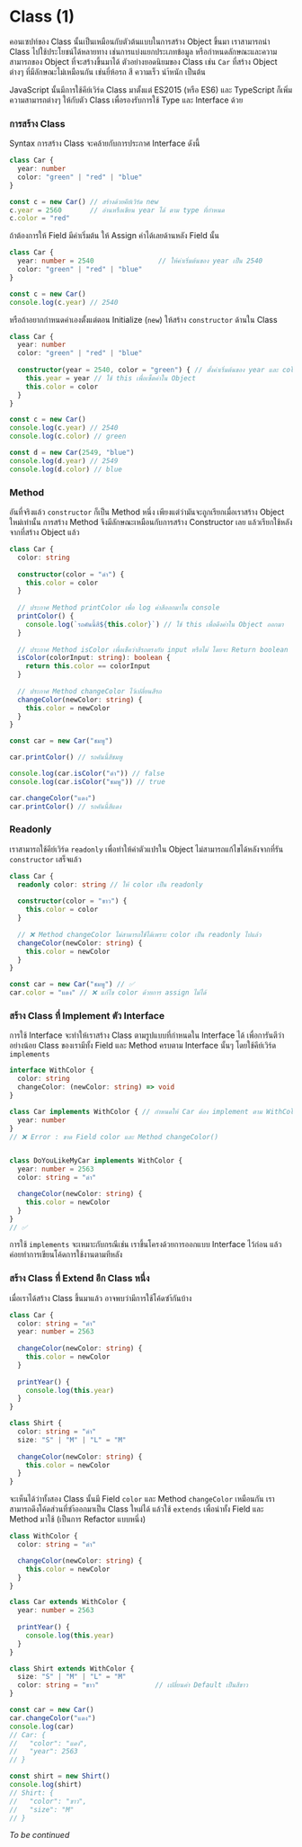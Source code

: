 # Class \(1\)

คอนเซปท์ของ Class นั้นเป็นเหมือนกับตัวต้นแบบในการสร้าง Object ขึ้นมา เราสามารถนำ Class ไปใช้ประโยชน์ได้หลายทาง เช่นการแบ่งแยกประเภทข้อมูล หรือกำหนดลักษณะและความสามารถของ Object ที่จะสร้างขึ้นมาได้ ตัวอย่างยอดนิยมของ Class เช่น `Car` ที่สร้าง Object ต่างๆ ที่มีลักษณะไม่เหมือนกัน เช่นยี่ห้อรถ สี ความเร็ว นำ้หนัก เป็นต้น

JavaScript นั้นมีการใช้คีย์เวิร์ด Class มาตั้งแต่ ES2015 \(หรือ ES6\) และ TypeScript ก็เพิ่มความสามารถต่างๆ ให้กับตัว Class เพื่อรองรับการใช้ Type และ Interface ด้วย

### การสร้าง Class

Syntax การสร้าง Class จะคล้ายกับการประกาศ Interface ดังนี้

```typescript
class Car {
  year: number               
  color: "green" | "red" | "blue"
}

const c = new Car() // สร้างด้วยคีย์เวิร์ด new
c.year = 2560       // อ่านหรือเขียน year ได้ ตาม type ที่กำหนด
c.color = "red"
```

ถ้าต้องการให้ Field มีค่าเริ่มต้น ให้ Assign ค่าได้เลยด้านหลัง Field นั้น

```typescript
class Car {
  year: number = 2540                // ให้ค่าเริ่มต้นของ year เป็น 2540          
  color: "green" | "red" | "blue"
}

const c = new Car()
console.log(c.year) // 2540
```

หรือถ้าอยากกำหนดค่าเองตั้งแต่ตอน Initialize \(`new`\) ให้สร้าง `constructor` ด้านใน Class

```typescript
class Car {
  year: number       
  color: "green" | "red" | "blue"
  
  constructor(year = 2540, color = "green") { // ตั้งค่าเริ่มต้นของ year และ color
    this.year = year // ใช้ this เพื่อเซ็ตค่าใน Object
    this.color = color
  }
}

const c = new Car()
console.log(c.year) // 2540
console.log(c.color) // green

const d = new Car(2549, "blue")
console.log(d.year) // 2549
console.log(d.color) // blue
```

### Method

อันที่จริงแล้ว `constructor` ก็เป็น Method หนึ่ง เพียงแต่ว่ามันจะถูกเรียกเมื่อเราสร้าง Object ใหม่เท่านั้น การสร้าง Method จึงมีลักษณะเหมือนกับการสร้าง Constructor เลย แล้วเรียกใช้หลังจากที่สร้าง Object แล้ว

```typescript
class Car {      
  color: string
  
  constructor(color = "ดำ") {
    this.color = color
  }
  
  // ประกาศ Method printColor เพื่อ log ค่าสีออกมาใน console
  printColor() { 
    console.log(`รถคันนี้สี${this.color}`) // ใช้ this เพื่อดึงค่าใน Object ออกมา
  }
  
  // ประกาศ Method isColor เพื่อเช็คว่าสีรถตรงกับ input หรือไม่ โดยจะ Return boolean
  isColor(colorInput: string): boolean {
    return this.color == colorInput
  }
  
  // ประกาศ Method changeColor ไว้เปลี่ยนสีรถ
  changeColor(newColor: string) {
    this.color = newColor
  }
}

const car = new Car("ชมพู")

car.printColor() // รถคันนี้สีชมพู

console.log(car.isColor("ดำ")) // false
console.log(car.isColor("ชมพู")) // true

car.changeColor("แดง")
car.printColor() // รถคันนี้สีแดง
```

### Readonly

เราสามารถใช้คีย์เวิร์ด `readonly` เพื่อทำให้ค่าตัวแปรใน Object ไม่สามารถแก้ไขได้หลังจากที่รัน `constructor` เสร็จแล้ว

```typescript
class Car {      
  readonly color: string // ให้ color เป็น readonly
  
  constructor(color = "ขาว") {
    this.color = color
  }
 
  // ❌ Method changeColor ไม่สามารถใช้ได้เพราะ color เป็น readonly ไปแล้ว
  changeColor(newColor: string) {
    this.color = newColor
  }
}

const car = new Car("ชมพู") // ✅
car.color = "แดง" // ❌ แก้ไข color ด้วยการ assign ไม่ได้
```

### สร้าง Class ที่ Implement ตัว Interface

การใช้ Interface จะทำให้เราสร้าง Class ตามรูปแบบที่กำหนดใน Interface ได้ เพื่อการันตีว่าอย่างน้อย Class ของเรามีทั้ง Field และ Method ครบตาม Interface นั้นๆ โดยใช้คีย์เวิร์ด `implements`

```typescript
interface WithColor {
  color: string
  changeColor: (newColor: string) => void
}

class Car implements WithColor { // กำหนดให้ Car ต้อง implement ตาม WithColor
  year: number
}
// ❌ Error : ขาด Field color และ Method changeColor()


class DoYouLikeMyCar implements WithColor { 
  year: number = 2563
  color: string = "ดำ"

  changeColor(newColor: string) {
    this.color = newColor
  }
}
// ✅
```

การใช้ `implements` จะเหมาะกับกรณีเช่น เราขึ้นโครงด้วยการออกแบบ Interface ไว้ก่อน แล้วค่อยทำการเขียนโค้ดการใช้งานตามทีหลัง

### สร้าง Class ที่ Extend อีก Class หนึ่ง

เมื่อเราได้สร้าง Class ขึ้นมาแล้ว อาจพบว่ามีการใช้โค้ดซำ้กันบ้าง

```typescript
class Car {
  color: string = "ดำ"
  year: number = 2563
  
  changeColor(newColor: string) {
    this.color = newColor
  }
  
  printYear() {
    console.log(this.year)
  }
}

class Shirt {
  color: string = "ดำ"
  size: "S" | "M" | "L" = "M"
  
  changeColor(newColor: string) {
    this.color = newColor
  }
}
```

จะเห็นได้ว่าทั้งสอง Class นั้นมี Field `color` และ Method `changeColor` เหมือนกัน เราสามารถดึงโค้ดส่วนที่ซำ้ออกมาเป็น Class ใหม่ได้ แล้วใช้ `extends` เพื่อนำทั้ง Field และ Method มาใช้ \(เป็นการ Refactor แบบหนึ่ง\)

```typescript
class WithColor { 
  color: string = "ดำ"

  changeColor(newColor: string) {
    this.color = newColor
  }
}

class Car extends WithColor {
  year: number = 2563
  
  printYear() {
    console.log(this.year)
  }
}

class Shirt extends WithColor {
  size: "S" | "M" | "L" = "M"
  color: string = "ขาว"              // เปลี่ยนค่า Default เป็นสีขาว
}

const car = new Car()
car.changeColor("แดง")
console.log(car)
// Car: {
//   "color": "แดง",
//   "year": 2563
// }

const shirt = new Shirt()
console.log(shirt)
// Shirt: {
//   "color": "ขาว",
//   "size": "M"
// }
```

_To be continued_

